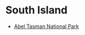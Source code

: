 # South Island

* [Abel Tasman National Park](abel-tasman-national-park/abel-tasman-national-park.md)